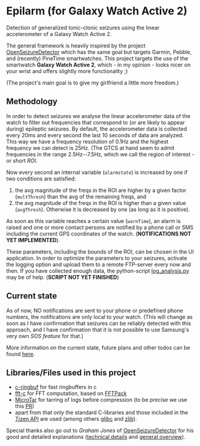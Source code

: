 # Epilarm (for Galaxy Watch Active 2)
Detection of generalized tonic-clonic seizures using the linear accelerometer of a Galaxy Watch Active 2.

The general framework is heavily inspired by the project [OpenSeizureDetector](https://github.com/OpenSeizureDetector) which has the same goal but targets Garmin, Pebble, and (recently) PineTime smartwatches.
This project targets the use of the smartwatch **Galaxy Watch Active 2**, which - in my opinion - looks nicer on your wrist and offers slightly more functionality ;)

(The project's main goal is to give my girlfriend a little more freedom.)


## Methodology
In order to detect seizures we analyse the linear accelerometer data of the watch to filter out frequencies that correspond to (or are likely to appear during) epileptic seizures.
By default, the accelerometer data is collected every 20ms and every second the last 10 seconds of data are analyzed. This way we have a frequency resolution of 0.1Hz and the highest frequency we can detect is 25Hz.
(The GTCS at hand seem to admit frequencies in the range 2.5Hz--7.5Hz, which we call the region of interest - or short _ROI_.

Now every second an internal variable (`alarmstate`) is increased by one if two conditions are satisfied:
1. the avg magnitude of the freqs in the ROI are higher by a given factor (`multThresh`) than the avg of the remaining freqs, and
2. the avg magnitude of the freqs in the ROI is higher than a given value (`avgThresh`).
Otherwise it is decreased by one (as long as it is positive).

As soon as this variable reaches a certain value (`warnTime`), an alarm is raised and one or more contact persons are notified by a phone call or SMS including the current GPS coordinates of the watch. (__NOTIFICATIONS NOT YET IMPLEMENTED__).


These parameters, including the bounds of the ROI, can be chosen in the UI application. In order to optimize the parameters to your seizures, activate the logging option and upload them to a remote FTP-server every now and then. If you have collected enough data, the python-script [log_analysis.py](log_analysis/log_analysis.py) may be of help. (__SCRIPT NOT YET FINISHED__)


## Current state
As of now, NO notifications are sent to your phone or predefined phone numbers, the notifications are only local to your watch. (This will change as soon as I have confirmation that seizures can be reliably detected with this approach, and I have confirmation that it is not possible to use Samsung's very own _SOS feature_ for that.)

More information on the current state, future plans and other todos can be found [here](current_state.md).


## Libraries/Files used in this project
 - [c-ringbuf](https://github.com/dhess/c-ringbuf) for fast ringbuffers in c
 - [fft-c](https://github.com/adis300/fft-c) for FFT computation, based on [FFTPack](http://www.netlib.org/fftpack/)
 - [MicroTar](https://github.com/rxi/microtar) for tarring of logs before compression (to be precise we use this [PR](https://github.com/byronhe/microtar))
 - apart from that only the standard C-libraries and those included in the [Tizen API](https://docs.tizen.org/application/native/api/wearable/5.5/group__CAPI__BASE__FRAMEWORK.html) are used (among others [glibc](http://www.gnu.org/software/libc/) and [zlib](http://www.zlib.net/)).

Special thanks also go out to _Graham Jones_ of [OpenSeizureDetector](https://github.com/OpenSeizureDetector) for his good and detailed explanations ([technical details](http://openseizuredetector.github.io/OpenSeizureDetector/meta/2015/02/01/Pebble_Watch_Version/) and [general overview](https://github.com/OpenSeizureDetector/Presentations/blob/master/01_CfAI_Seminar_Aug2020_Issue_1.pdf)).
